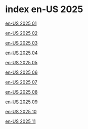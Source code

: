 # index en-US 2025

<a href="./01">en-US 2025 01</a>

<a href="./02">en-US 2025 02</a>

<a href="./03">en-US 2025 03</a>

<a href="./04">en-US 2025 04</a>

<a href="./05">en-US 2025 05</a>

<a href="./06">en-US 2025 06</a>

<a href="./07">en-US 2025 07</a>

<a href="./08">en-US 2025 08</a>

<a href="./09">en-US 2025 09</a>

<a href="./10">en-US 2025 10</a>

<a href="./11">en-US 2025 11</a>
